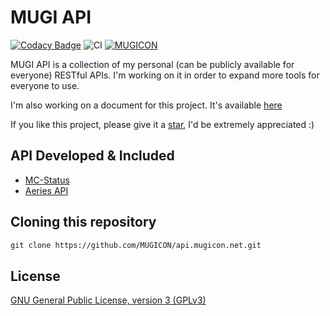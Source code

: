 # MUGI API

[![Codacy Badge](https://api.codacy.com/project/badge/Grade/5cf5deece2fc44e396557a17bd6296d5)](https://app.codacy.com/manual/MUGICON/api.mugicon.net?utm_source=github.com&utm_medium=referral&utm_content=MUGICON/api.mugicon.net&utm_campaign=Badge_Grade_Dashboard)
![CI](https://github.com/MUGICON/api.mugicon.net/workflows/CI/badge.svg) [![MUGICON](https://circleci.com/gh/MUGICON/api.mugicon.net.svg?style=svg)](https://github.com/MUGICON/api.mugicon.net/)
  
MUGI API is a collection of my personal (can be publicly available for everyone) RESTful APIs. I'm working on it in order to expand more tools for everyone to use.

I'm also working on a document for this project. It's available [here](https://doc.mugicon.net)

If you like this project, please give it a [star](https://github.com/MUGICON/api.mugicon.net/stargazers), I'd be extremely appreciated :)

## API Developed & Included
*   [MC-Status](https://doc.mugicon.net/mc-status)
*   [Aeries API](https://doc.mugicon.net/aeries-api)

## Cloning this repository
```markdown
git clone https://github.com/MUGICON/api.mugicon.net.git
```

## License
[GNU General Public License, version 3 (GPLv3)](https://github.com/MUGICON/api.mugicon.net/blob/master/LICENSE)
